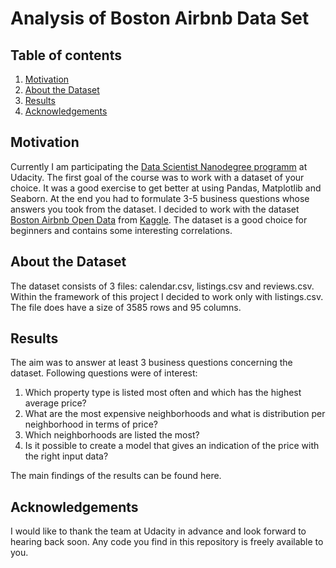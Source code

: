 # Analysis of Boston Airbnb Data Set

## Table of contents

1. [Motivation](#motivation)
2. [About the Dataset](#data)
3. [Results](#results)
4. [Acknowledgements](#acknowledgements)

## Motivation <a name="motivation"></a>

Currently I am participating the [Data Scientist Nanodegree programm](https://www.udacity.com/course/data-scientist-nanodegree--nd025) at Udacity. The first goal of the course was to work with a dataset of your choice. It was a good exercise to get better at using Pandas, Matplotlib and Seaborn. At the end you had to formulate 3-5 business questions whose answers you took from the dataset. I decided to work with the dataset [Boston Airbnb Open Data](https://www.kaggle.com/airbnb/boston) from [Kaggle](https://www.kaggle.com/). The dataset is a good choice for beginners and contains some interesting correlations.

## About the Dataset <a name="data"></a>

The dataset consists of 3 files: calendar.csv, listings.csv and reviews.csv. Within the framework of this project I decided to work only with listings.csv. The file does have a size of 3585 rows and 95 columns.

## Results <a name="results"></a>

The aim was to answer at least 3 business questions concerning the dataset. Following questions were of interest:

1. Which property type is listed most often and which has the highest average price?
2. What are the most expensive neighborhoods and what is distribution per neighborhood in terms of price?
3. Which neighborhoods are listed the most?
4. Is it possible to create a model that gives an indication of the price with the right input data?

The main findings of the results can be found here.

## Acknowledgements <a name="acknowledgements"></a>

I would like to thank the team at Udacity in advance and look forward to hearing back soon. Any code you find in this repository is freely available to you.
